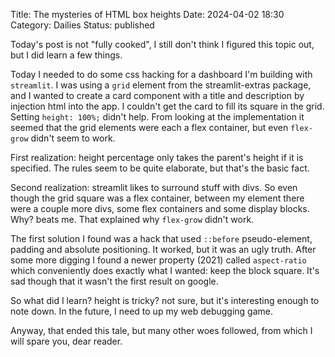 Title: The mysteries of HTML box heights
Date: 2024-04-02 18:30
Category: Dailies
Status: published

Today's post is not "fully cooked", I still don't think I figured this topic out, but I did learn a few things.

Today I needed to do some css hacking for a dashboard I'm building with `streamlit`. I was using a `grid` element from the streamlit-extras package, and I wanted to create a card component with a title and description by injection html into the app. I couldn't get the card to fill its square in the grid. Setting `height: 100%;` didn't help. From looking at the implementation it seemed that the grid elements were each a flex container, but even `flex-grow` didn't seem to work.

First realization: height percentage only takes the parent's height if it is specified. The rules seem to be quite elaborate, but that's the basic fact.

Second realization: streamlit likes to surround stuff with divs. So even though the grid square was a flex container, between my element there were a couple more divs, some flex containers and some display blocks. Why? beats me. That explained why `flex-grow` didn't work.

The first solution I found was a hack that used `::before` pseudo-element, padding and absolute positioning. It worked, but it was an ugly truth. After some more digging I found a newer property (2021) called `aspect-ratio` which conveniently does exactly what I wanted: keep the block square. It's sad though that it wasn't the first result on google.

So what did I learn? height is tricky? not sure, but it's interesting enough to note down. In the future, I need to up my web debugging game.

Anyway, that ended this tale, but many other woes followed, from which I will spare you, dear reader.